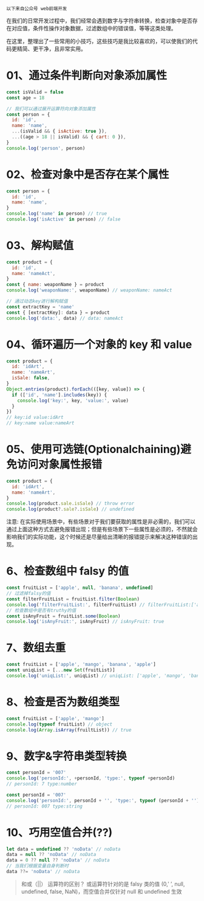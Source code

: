 `以下来自公众号 web前端开发`

在我们的日常开发过程中，我们经常会遇到数字与字符串转换，检查对象中是否存在对应值，条件性操作对象数据，过滤数组中的错误值，等等这类处理。

在这里，整理出了一些常用的小技巧，这些技巧是我比较喜欢的，可以使我们的代码更精简、更干净，且非常实用。

# **01、通过条件判断向对象添加属性**

```javascript
const isValid = false
const age = 18

// 我们可以通过展开运算符向对象添加属性
const person = {
  id: 'id',
  name: 'name',
  ...(isValid && { isActive: true }),
  ...((age > 18 || isValid) && { cart: 0 }),
}
console.log('person', person)
```

# **02、检查对象中是否存在某个属性**

```javascript
const person = {
  id: 'id',
  name: 'name',
}
console.log('name' in person) // true
console.log('isActive' in person) // false
```

# **03、解构赋值**

```javascript
const product = {
  id: 'id',
  name: 'nameAct',
}
const { name: weaponName } = product
console.log('weaponName:', weaponName) // weaponName: nameAct

// 通过动态key进行解构赋值
const extractKey = 'name'
const { [extractKey]: data } = product
console.log('data:', data) // data: nameAct
```

# **04、循环遍历一个对象的 key 和 value**

```javascript
const product = {
  id: 'idArt',
  name: 'nameArt',
  isSale: false,
}
Object.entries(product).forEach(([key, value]) => {
  if (['id', 'name'].includes(key)) {
    console.log('key:', key, 'value:', value)
  }
})
// key:id value:idArt
// key:name value:nameArt
```

# **05、使用可选链(Optionalchaining)避免访问对象属性报错**

```javascript
const product = {
  id: 'idArt',
  name: 'nameArt',
}
console.log(product.sale.isSale) // throw error
console.log(product?.sale?.isSale) // undefined
```

注意: 在实际使用场景中，有些场景对于我们要获取的属性是非必需的，我们可以通过上面这种方式去避免报错出现；但是有些场景下一些属性是必须的，不然就会影响我们的实际功能，这个时候还是尽量给出清晰的报错提示来解决这种错误的出现。

# **6、检查数组中 falsy 的值**

```javascript
const fruitList = ['apple', null, 'banana', undefined]
// 过滤掉falsy的值
const filterFruitList = fruitList.filter(Boolean)
console.log('filterFruitList:', filterFruitList) // filterFruitList:['apple', 'banana']
// 检查数组中是否有truthy的值
const isAnyFruit = fruitList.some(Boolean)
console.log('isAnyFruit:', isAnyFruit) // isAnyFruit: true
```

# **7、数组去重**

```javascript
const fruitList = ['apple', 'mango', 'banana', 'apple']
const uniqList = [...new Set(fruitList)]
console.log('uniqList:', uniqList) // uniqList: ['apple', 'mango', 'banana']
```

# **8、检查是否为数组类型**

```javascript
const fruitList = ['apple', 'mango']
console.log(typeof fruitList) // object
console.log(Array.isArray(fruiltList)) // true
```

# **9、数字&字符串类型转换**

```javascript
const personId = '007'
console.log('personId:', +personId, 'type:', typeof +personId)
// personId: 7 type:number

const personId = '007'
console.log('personId:', personId + '', 'type:', typeof (personId + ''))
// personId: 007 type:string
```

# **10、巧用空值合并(??)**

```javascript
let data = undefined ?? 'noData' // noData
data = null ?? 'noData' // noData
data = 0 ?? null ?? 'noData' // noData
// 当我们根据变量自身判断时
data ??= 'noData' // noData
```

> 和或（||） 运算符的区别？
> 或运算符针对的是 falsy 类的值 (0,’ ’, null, undefined, false, NaN)，而空值合并仅针对 null 和 undefined 生效

